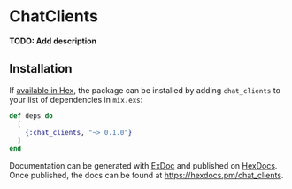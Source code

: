 # ChatClients

**TODO: Add description**

## Installation

If [available in Hex](https://hex.pm/docs/publish), the package can be installed
by adding `chat_clients` to your list of dependencies in `mix.exs`:

```elixir
def deps do
  [
    {:chat_clients, "~> 0.1.0"}
  ]
end
```

Documentation can be generated with [ExDoc](https://github.com/elixir-lang/ex_doc)
and published on [HexDocs](https://hexdocs.pm). Once published, the docs can
be found at <https://hexdocs.pm/chat_clients>.

